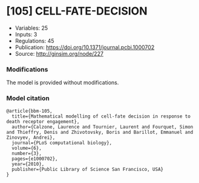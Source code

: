 # \[105\] CELL-FATE-DECISION

 - Variables: 25
 - Inputs: 3
 - Regulations: 45
 - Publication: https://doi.org/10.1371/journal.pcbi.1000702
 - Source: http://ginsim.org/node/227


### Modifications

The model is provided without modifications.

### Model citation

```
@article{bbm-105,
  title={Mathematical modelling of cell-fate decision in response to death receptor engagement},
  author={Calzone, Laurence and Tournier, Laurent and Fourquet, Simon and Thieffry, Denis and Zhivotovsky, Boris and Barillot, Emmanuel and Zinovyev, Andrei},
  journal={PLoS computational biology},
  volume={6},
  number={3},
  pages={e1000702},
  year={2010},
  publisher={Public Library of Science San Francisco, USA}
}

```


